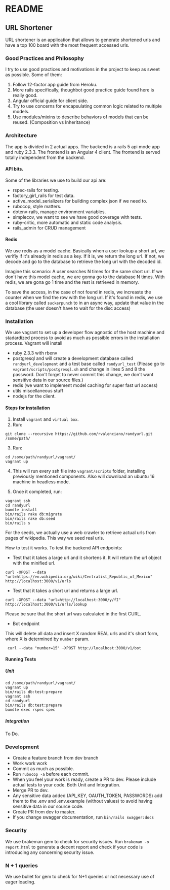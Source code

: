 # README

## URL Shortener

URL shortener is an application that allows to generate shortened urls and have a top 100 board
with the most frequent accessed urls.

### Good Practices and Philosophy

I try to use good practices and motivations in the project to keep as sweet as possible. Some of them:

1. Follow 12-factor app guide from Heroku.
2. More rails specifically, thoughbot good practice guide found here is really good.
3. Angular official guide for client side.
4. Try to use concerns for encapsulating common logic related to multiple models.
5. Use modules/mixins to describe behaviors of models that can be reused. (Composition vs Inheritance)

### Architecture

The app is divided in 2 actual apps. The backend is a rails 5 api mode app and ruby 2.3.3. The frontend is
an Angular 4 client. The frontend is served totally independent from the backend.

#### API bits.

Some of the libraries we use to build our api are:
* rspec-rails for testing.
* factory_girl_rails for test data.
* active_model_serializers for building complex json if we need to.
* rubocop, style matters.
* dotenv-rails, manage environment variables.
* simplecov, we want to see we have good coverage with tests.
* ruby-critic, more automatic and static code analysis.
* rails_admin for CRUD management


#### Redis

We use redis as a model cache. Basically when a user lookup a short url, we verifiy if it's already in redis 
as a key. If it is, we return the long url. If not, we decode and go to the database to retrieve the long url
with the decoded id.

Imagine this scenario: A user searches N times for the same short url. If we don't have this model cache, we are gonna go to the database N times. With redis, we are gona go 1 time and the rest is retrieved in memory.

To save the access, in the case of not found in redis, we increaste the counter when we find the row with the long url. If it's found in redis, we use a cool library called `suckerpunch` to in an async way, update that value in the database (the user doesn't have to wait for the disc access)

### Installation

We use vagrant to set up a developer flow agnostic of the host machine and stadardized process to
avoid as much as possible errors in the installation process. Vagrant will install
* ruby 2.3.3 with rbenv
* postgresql and will create a development database called `randyurl_development` and a test base called  `randyurl_test` (Please go to `vagrant/scripts/postgresql.sh` and change in lines 5 and 8 the password. Don't forget to never commit this change, we don't want sensitive data in our source files.)
* redis (we want to implement model caching for super fast url access)
* utils miscellaneous stuff
* nodejs for the client.

#### Steps for installation

1. Install `vagrant` and `virtual box`.
2. Run:
```shell 
git clone --recursive https://github.com/rvalenciano/randyurl.git /some/path/ 
```

3. Run: 

```shell 
cd /some/path/randyurl/vagrant/
vagrant up
```



4. This will run every ssh file into `vagrant/scripts` folder, installing previously mentioned components. Also will download an ubuntu 16 machine in headless mode.

5. Once it completed, run:

```shell
vagrant ssh
cd randyurl
bundle install
bin/rails rake db:migrate
bin/rails rake db:seed
bin/rails s
```

For the seeds, we actually use a web crawler to retrieve actual urls from pages of wikipedia. This way we seed real urls.

How to test it works. To test the backend API endpoints:

* Test that it takes a large url and it shortens it. It will return the url object with the minified url.

```shell
curl -XPOST --data "url=https://en.wikipedia.org/wiki/Centralist_Republic_of_Mexico" http://localhost:3000/v1/urls
```

* Test that it takes a short url and returns a large url.

```shell
curl -XPOST --data "url=http://localhost:3000/y/fI" http://localhost:3000/v1/urls/lookup
```

Please be sure that the short url was calculated in the first CURL.


* Bot endpoint

This will delete all data and insert X random REAL urls and it's short form, where X is determined by `number` param.

```shell
 curl --data "number=15" -XPOST http://localhost:3000/v1/bot
 ```


#### Running Tests

##### Unit

```shell
cd /some/path/randyurl/vagrant/
vagrant up
bin/rails db:test:prepare
vagrant ssh
cd randyurl
bin/rails db:test:prepare
bundle exec rspec spec
```

##### Integration

To Do.

### Development

* Create a feature branch from dev branch
* Work work work
* Commit as much as possible.
* Run `rubocop -a` before each commit.
* When you feel your work is ready, create a PR to dev. Please include actual tests to your code. Both Unit and Integration.
* Merge PR to dev.
* Any sensitive data added (API_KEY, OAUTH_TOKEN, PASSWORDS) add them to the .env and .env.example (without values) to avoid having sensitive data in our source code.
* Create PR from dev to master.
* If you change swagger documentation, run `bin/rails swagger:docs`


### Security

We use brakeman gem to check for security issues. Run `brakeman -o report.html` to generate a decent report and
check if your code is introducing any concerning security issue.

### N + 1 queries

We use bullet for gem to check for N+1 queries or not necessary use of eager loading.
